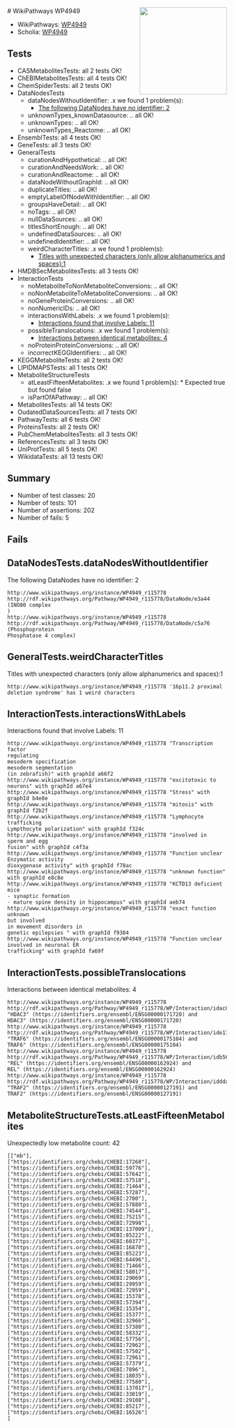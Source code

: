 <img style="float: right; width: 200px" src="https://upload.wikimedia.org/wikipedia/commons/thumb/8/83/Wplogo_with_text_500.png/640px-Wplogo_with_text_500.png" />
# WikiPathways WP4949

* WikiPathways: [WP4949](https://new.wikipathways.org/pathways/WP4949)
* Scholia: [WP4949](https://scholia.toolforge.org/wikipathways/WP4949)
## Tests
* CASMetabolitesTests: all 2 tests OK!
* ChEBIMetabolitesTests: all 4 tests OK!
* ChemSpiderTests: all 2 tests OK!
* DataNodesTests
    * dataNodesWithoutIdentifier: .x we found 1 problem(s):
        * [The following DataNodes have no identifier: 2](#d2d32fa1)
    * unknownTypes_knownDatasource: .. all OK!
    * unknownTypes: .. all OK!
    * unknownTypes_Reactome: .. all OK!
* EnsemblTests: all 4 tests OK!
* GeneTests: all 3 tests OK!
* GeneralTests
    * curationAndHypothetical: .. all OK!
    * curationAndNeedsWork: .. all OK!
    * curationAndReactome: .. all OK!
    * dataNodeWithoutGraphId: .. all OK!
    * duplicateTitles: .. all OK!
    * emptyLabelOfNodeWithIdentifier: .. all OK!
    * groupsHaveDetail: .. all OK!
    * noTags: .. all OK!
    * nullDataSources: .. all OK!
    * titlesShortEnough: .. all OK!
    * undefinedDataSources: .. all OK!
    * undefinedIdentifier: .. all OK!
    * weirdCharacterTitles: .x we found 1 problem(s):
        * [Titles with unexpected characters (only allow alphanumerics and spaces):1](#fda87b3f)
* HMDBSecMetabolitesTests: all 3 tests OK!
* InteractionTests
    * noMetaboliteToNonMetaboliteConversions: .. all OK!
    * noNonMetaboliteToMetaboliteConversions: .. all OK!
    * noGeneProteinConversions: .. all OK!
    * nonNumericIDs: .. all OK!
    * interactionsWithLabels: .x we found 1 problem(s):
        * [Interactions found that involve Labels: 11](#fe97a8b9)
    * possibleTranslocations: .x we found 1 problem(s):
        * [Interactions between identical metabolites: 4](#d59038c7)
    * noProteinProteinConversions: .. all OK!
    * incorrectKEGGIdentifiers: .. all OK!
* KEGGMetaboliteTests: all 2 tests OK!
* LIPIDMAPSTests: all 1 tests OK!
* MetaboliteStructureTests
    * atLeastFifteenMetabolites: .x we found 1 problem(s):
            * Expected true but found false
    * isPartOfAPathway: .. all OK!
* MetabolitesTests: all 14 tests OK!
* OudatedDataSourcesTests: all 7 tests OK!
* PathwayTests: all 6 tests OK!
* ProteinsTests: all 2 tests OK!
* PubChemMetabolitesTests: all 3 tests OK!
* ReferencesTests: all 3 tests OK!
* UniProtTests: all 5 tests OK!
* WikidataTests: all 13 tests OK!


## Summary

* Number of test classes: 20
* Number of tests: 101
* Number of assertions: 202
* Number of fails: 5

## Fails

<a name="d2d32fa1" />

## DataNodesTests.dataNodesWithoutIdentifier

The following DataNodes have no identifier: 2
```
http://www.wikipathways.org/instance/WP4949_r115778 http://rdf.wikipathways.org/Pathway/WP4949_r115778/DataNode/e3a44 (INO80 complex
)
http://www.wikipathways.org/instance/WP4949_r115778 http://rdf.wikipathways.org/Pathway/WP4949_r115778/DataNode/c5a76 (Phosphoprotein
Phosphatase 4 complex)
```

<a name="fda87b3f" />

## GeneralTests.weirdCharacterTitles

Titles with unexpected characters (only allow alphanumerics and spaces):1
```
http://www.wikipathways.org/instance/WP4949_r115778 '16p11.2 proximal deletion syndrome' has 1 weird characters
```

<a name="fe97a8b9" />

## InteractionTests.interactionsWithLabels

Interactions found that involve Labels: 11
```
http://www.wikipathways.org/instance/WP4949_r115778 "Transcription factor 
regulating
mesoderm specification
mesoderm segmentation
(in zebrafish)" with graphId a66f2
http://www.wikipathways.org/instance/WP4949_r115778 "excitotoxic to neurons" with graphId a67e4
http://www.wikipathways.org/instance/WP4949_r115778 "Stress" with graphId b4e8e
http://www.wikipathways.org/instance/WP4949_r115778 "mitosis" with graphId f2b2f
http://www.wikipathways.org/instance/WP4949_r115778 "Lymphocyte trafficking
Lympthocyte polarization" with graphId f324c
http://www.wikipathways.org/instance/WP4949_r115778 "involved in
sperm and egg
fusion" with graphId c4f3a
http://www.wikipathways.org/instance/WP4949_r115778 "Function unclear
Enzymatic activity
dioxygenase activity" with graphId f78ac
http://www.wikipathways.org/instance/WP4949_r115778 "unknown function" with graphId e8c8e
http://www.wikipathways.org/instance/WP4949_r115778 "KCTD13 deficient mice
- synaptic formation
- mature spine density in hippocampus" with graphId aeb74
http://www.wikipathways.org/instance/WP4949_r115778 "exact function unknown 
but involved
in movement disorders in 
genetic epilepsies " with graphId f9384
http://www.wikipathways.org/instance/WP4949_r115778 "Function unclear
involved in neuronal ER
trafficking" with graphId fa69f
```

<a name="d59038c7" />

## InteractionTests.possibleTranslocations

Interactions between identical metabolites: 4
```
http://www.wikipathways.org/instance/WP4949_r115778 http://rdf.wikipathways.org/Pathway/WP4949_r115778/WP/Interaction/idac837824 "HDAC3" (https://identifiers.org/ensembl/ENSG00000171720) and 
HDAC3" (https://identifiers.org/ensembl/ENSG00000171720)
http://www.wikipathways.org/instance/WP4949_r115778 http://rdf.wikipathways.org/Pathway/WP4949_r115778/WP/Interaction/ide17f654f "TRAF6" (https://identifiers.org/ensembl/ENSG00000175104) and 
TRAF6" (https://identifiers.org/ensembl/ENSG00000175104)
http://www.wikipathways.org/instance/WP4949_r115778 http://rdf.wikipathways.org/Pathway/WP4949_r115778/WP/Interaction/idb5693b56 "REL" (https://identifiers.org/ensembl/ENSG00000162924) and 
REL" (https://identifiers.org/ensembl/ENSG00000162924)
http://www.wikipathways.org/instance/WP4949_r115778 http://rdf.wikipathways.org/Pathway/WP4949_r115778/WP/Interaction/idddaed06b "TRAF2" (https://identifiers.org/ensembl/ENSG00000127191) and 
TRAF2" (https://identifiers.org/ensembl/ENSG00000127191)
```

<a name="3b0f9ee7" />

## MetaboliteStructureTests.atLeastFifteenMetabolites

Unexpectedly low metabolite count: 42

```
[["mb"],
["https://identifiers.org/chebi/CHEBI:17268"],
["https://identifiers.org/chebi/CHEBI:59776"],
["https://identifiers.org/chebi/CHEBI:57642"],
["https://identifiers.org/chebi/CHEBI:57518"],
["https://identifiers.org/chebi/CHEBI:71464"],
["https://identifiers.org/chebi/CHEBI:57287"],
["https://identifiers.org/chebi/CHEBI:2700"],
["https://identifiers.org/chebi/CHEBI:57880"],
["https://identifiers.org/chebi/CHEBI:74544"],
["https://identifiers.org/chebi/CHEBI:75215"],
["https://identifiers.org/chebi/CHEBI:72998"],
["https://identifiers.org/chebi/CHEBI:137009"],
["https://identifiers.org/chebi/CHEBI:85222"],
["https://identifiers.org/chebi/CHEBI:60377"],
["https://identifiers.org/chebi/CHEBI:16870"],
["https://identifiers.org/chebi/CHEBI:85223"],
["https://identifiers.org/chebi/CHEBI:64496"],
["https://identifiers.org/chebi/CHEBI:71466"],
["https://identifiers.org/chebi/CHEBI:58017"],
["https://identifiers.org/chebi/CHEBI:29069"],
["https://identifiers.org/chebi/CHEBI:29959"],
["https://identifiers.org/chebi/CHEBI:72959"],
["https://identifiers.org/chebi/CHEBI:15378"],
["https://identifiers.org/chebi/CHEBI:57394"],
["https://identifiers.org/chebi/CHEBI:15354"],
["https://identifiers.org/chebi/CHEBI:15377"],
["https://identifiers.org/chebi/CHEBI:32966"],
["https://identifiers.org/chebi/CHEBI:57380"],
["https://identifiers.org/chebi/CHEBI:58332"],
["https://identifiers.org/chebi/CHEBI:57756"],
["https://identifiers.org/chebi/CHEBI:72962"],
["https://identifiers.org/chebi/CHEBI:57502"],
["https://identifiers.org/chebi/CHEBI:72961"],
["https://identifiers.org/chebi/CHEBI:57379"],
["https://identifiers.org/chebi/CHEBI:7896"],
["https://identifiers.org/chebi/CHEBI:18035"],
["https://identifiers.org/chebi/CHEBI:77580"],
["https://identifiers.org/chebi/CHEBI:137017"],
["https://identifiers.org/chebi/CHEBI:33019"],
["https://identifiers.org/chebi/CHEBI:29108"],
["https://identifiers.org/chebi/CHEBI:85217"],
["https://identifiers.org/chebi/CHEBI:16526"]
]
```

